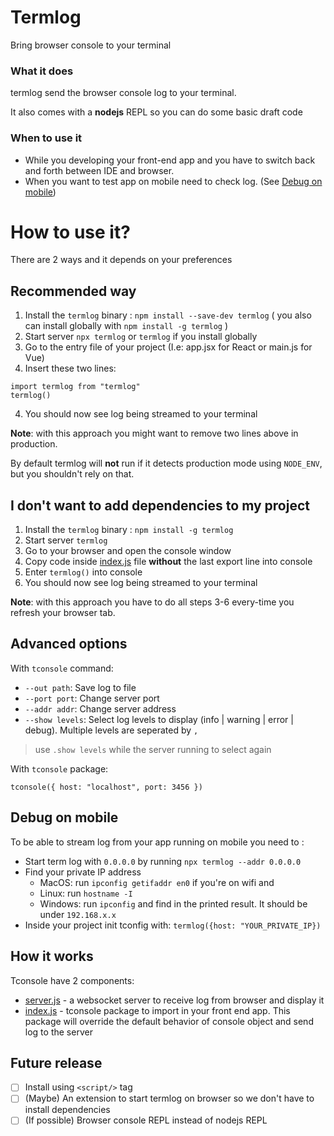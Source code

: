 # Termlog
Bring browser console to your terminal

### What it does
termlog send the browser console log to your terminal.

It also comes with a __nodejs__ REPL so you can do some basic draft code

### When to use it
- While you developing your front-end app and you have to switch back and forth between IDE and browser.
- When you want to test app on mobile need to check log. (See [Debug on mobile](#debug-on-mobile))

# How to use it?
There are 2 ways and it depends on your preferences

## Recommended way
1. Install the `termlog` binary : `npm install --save-dev termlog` ( you also can install globally with `npm install -g termlog` )
2. Start server `npx termlog` or `termlog` if you install globally
3. Go to the entry file of your project (I.e: app.jsx for React or main.js for Vue)
4. Insert these two lines:
```
import termlog from "termlog"
termlog()
```
4. You should now see log being streamed to your terminal

__Note__: with this approach you might want to remove two lines above in production. 

By default termlog will __not__ run if it detects production mode using `NODE_ENV`, but you shouldn't rely on that.

## I don't want to add dependencies to my project
1. Install the `termlog` binary : `npm install -g termlog`
2. Start server `termlog`
3. Go to your browser and open the console window
4. Copy code inside [index.js](index.js) file __without__ the last export line into console
5. Enter `termlog()` into console
6. You should now see log being streamed to your terminal

__Note__: with this approach you have to do all steps 3-6 every-time you refresh your browser tab.

## Advanced options
With `tconsole` command:
- `--out path`: Save log to file
- `--port port`: Change server port
- `--addr addr`: Change server address
- `--show levels`:  Select log levels to display (info | warning | error | debug). Multiple levels are seperated by `,`
> use `.show levels` while the server running to select again
  

With `tconsole` package:

`tconsole({
host: "localhost",
port: 3456
})`

## Debug on mobile
To be able to stream log from your app running on mobile you need to :
- Start term log with `0.0.0.0` by running `npx termlog --addr 0.0.0.0`
- Find your private IP address
  -  MacOS: run `ipconfig getifaddr en0` if you're on wifi and 
  -  Linux: run `hostname -I`
  -  Windows: run `ipconfig` and find in the printed result. It should be under `192.168.x.x`
- Inside your project init tconfig with: `termlog({host: "YOUR_PRIVATE_IP})`

## How it works
Tconsole have 2 components:
- [server.js](cli.js) - a websocket server to receive log from browser and display it
- [index.js](index.js) - tconsole package to import in your front end app. This package will override the default behavior of console object and send log to the server

## Future release
- [ ] Install using `<script/>` tag
- [ ] (Maybe) An extension to start termlog on browser so we don't have to install dependencies
- [ ] (If possible) Browser console REPL instead of nodejs REPL
